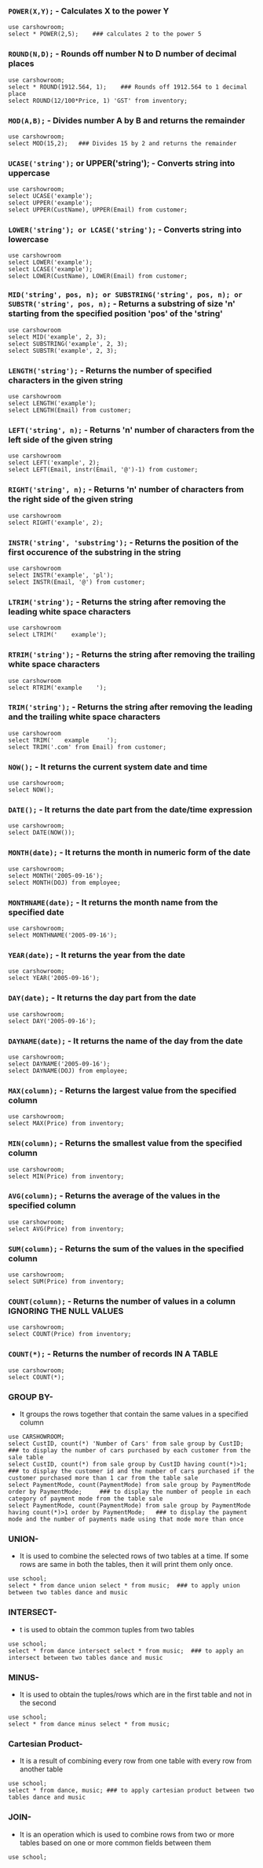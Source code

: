 ### `POWER(X,Y);` - Calculates X to the power Y
```
use carshowroom;
select * POWER(2,5);	### calculates 2 to the power 5
```

### `ROUND(N,D);` - Rounds off number N to D number of decimal places
```
use carshowroom;
select * ROUND(1912.564, 1);	### Rounds off 1912.564 to 1 decimal place
select ROUND(12/100*Price, 1) 'GST' from inventory;	
```

### `MOD(A,B);` - Divides number A by B and returns the remainder
```
use carshowroom;
select MOD(15,2);	### Divides 15 by 2 and returns the remainder
```

### `UCASE('string');` or UPPER('string'); - Converts string into uppercase
```
use carshowroom;
select UCASE('example');
select UPPER('example');
select UPPER(CustName), UPPER(Email) from customer;
```

### `LOWER('string'); or LCASE('string');` - Converts string into lowercase
```
use carshowroom
select LOWER('example');
select LCASE('example');
select LOWER(CustName), LOWER(Email) from customer;
```

### `MID('string', pos, n); or SUBSTRING('string', pos, n); or SUBSTR('string', pos, n);` - Returns a substring of size 'n' starting from the specified position 'pos' of the 'string'
```
use carshowroom
select MID('example', 2, 3);
select SUBSTRING('example', 2, 3);
select SUBSTR('example', 2, 3);
```

### `LENGTH('string');` - Returns the number of specified characters in the given string
```
use carshowroom
select LENGTH('example');
select LENGTH(Email) from customer;
```

### `LEFT('string', n);` - Returns 'n' number of characters from the left side of the given string
```
use carshowroom
select LEFT('example', 2);
select LEFT(Email, instr(Email, '@')-1) from customer;
```

### `RIGHT('string', n);` - Returns 'n' number of characters from the right side of the given string
```
use carshowroom
select RIGHT('example', 2);
```

### `INSTR('string', 'substring');` - Returns the position of the first occurence of the substring in the string
```
use carshowroom
select INSTR('example', 'pl');
select INSTR(Email, '@') from customer;
```

### `LTRIM('string');` - Returns the string after removing the leading white space characters 
```
use carshowroom
select LTRIM('    example');
```

### `RTRIM('string');` - Returns the string after removing the trailing white space characters
```
use carshowroom
select RTRIM('example    ');
```

### `TRIM('string');` - Returns the string after removing the leading and the trailing white space characters
```
use carshowroom
select TRIM('	example		');
select TRIM('.com' from Email) from customer;
```

### `NOW();` - It returns the current system date and time
```
use carshowroom;
select NOW();
```

### `DATE();` - It returns the date part from the date/time expression
```
use carshowroom;
select DATE(NOW());
```

### `MONTH(date);` - It returns the month in numeric form of the date
```
use carshowroom;
select MONTH('2005-09-16');
select MONTH(DOJ) from employee;
```

### `MONTHNAME(date);` - It returns the month name from the specified date
```
use carshowroom;
select MONTHNAME('2005-09-16');
```

### `YEAR(date);` - It returns the year from the date
```
use carshowroom;
select YEAR('2005-09-16');
```

### `DAY(date);` - It returns the day part from the date
```
use carshowroom;
select DAY('2005-09-16');
```

### `DAYNAME(date);` - It returns the name of the day from the date
```
use carshowroom;
select DAYNAME('2005-09-16');
select DAYNAME(DOJ) from employee;
```

### `MAX(column);` - Returns the largest value from the specified column
```
use carshowroom;
select MAX(Price) from inventory;
```

### `MIN(column);` - Returns the smallest value from the specified column
```
use carshowroom;
select MIN(Price) from inventory;
```

### `AVG(column);` - Returns the average of the values in the specified column
```
use carshowroom;
select AVG(Price) from inventory;
```

### `SUM(column);` - Returns the sum of the values in the specified column
```
use carshowroom;
select SUM(Price) from inventory;
```

### `COUNT(column);` - Returns the number of values in a column IGNORING THE NULL VALUES
```
use carshowroom;
select COUNT(Price) from inventory;
```

### `COUNT(*);` - Returns the number of records IN A TABLE
```
use carshowroom;
select COUNT(*);
```

### GROUP BY- 
* It groups the rows together that contain the same values in a specified column
```
use CARSHOWROOM;
select CustID, count(*) 'Number of Cars' from sale group by CustID;		### to display the number of cars purchased by each customer from the sale table
select CustID, count(*) from sale group by CustID having count(*)>1;  	### to display the customer id and the number of cars purchased if the customer purchased more than 1 car from the table sale
select PaymentMode, count(PaymentMode) from sale group by PaymentMode order by PaymentMode;		### to display the number of people in each category of payment mode from the table sale
select PaymentMode, count(PaymentMode) from sale group by PaymentMode having count(*)>1 order by PaymentMode; 	### to display the payment mode and the number of payments made using that mode more than once
```

### UNION-
* It is used to combine the selected rows of two tables at a time. If some rows are same in both the tables, then it will print them only once.
```
use school;
select * from dance union select * from music;	### to apply union between two tables dance and music
```

### INTERSECT- 
* t is used to obtain the common tuples from two tables
```
use school;
select * from dance intersect select * from music;	### to apply an intersect between two tables dance and music
```

### MINUS-
* It is used to obtain the tuples/rows which are in the first table and not in the second
```
use school;
select * from dance minus select * from music;
```

### Cartesian Product-
* It is a result of combining every row from one table with every row from another table
```
use school;
select * from dance, music;	### to apply cartesian product between two tables dance and music
```

### JOIN-
* It is an operation which is used to combine rows from two or more tables based on one or more common fields between them
```
use school;